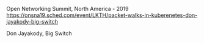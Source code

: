 Open Networking Summit, North America - 2019
https://onsna19.sched.com/event/LKTH/packet-walks-in-kuberenetes-don-jayakody-big-switch

Don Jayakody, Big Switch

